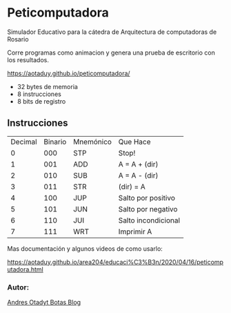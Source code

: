 # Peticomputadora

Simulador Educativo para la cátedra de Arquitectura de computadoras de Rosario

Corre programas como animacion y genera una prueba de escritorio con los resultados.

https://aotaduy.github.io/peticomputadora/

+ 32 bytes de memoria
+ 8 instrucciones
+ 8 bits de registro

## Instrucciones
 <table class="table small">
      <tr>
        <td>Decimal</td>
        <td>Binario</td>
        <td>Mnemónico</td>
        <td>Que Hace</td>
      </tr>
      <tr>
        <td>0</td>
        <td>000</td>
        <td>STP</td>
        <td>Stop!</td>
      </tr>
      <tr>
        <td>1</td>
        <td>001</td>
        <td>ADD</td>
        <td>A = A + (dir)</td>
      </tr>
      <tr>
        <td>2</td>
        <td> 010</td>
        <td> SUB</td>
        <td> A = A - (dir)</td>
      </tr>
      <tr>
        <td>3</td>
        <td> 011</td>
        <td> STR</td>
        <td> (dir) = A</td>
      </tr>
      <tr>
        <td>4</td>
        <td> 100</td>
        <td> JUP</td>
        <td> Salto por positivo</td>
      </tr>
      <tr>
        <td>5</td>
        <td> 101</td>
        <td> JUN</td>
        <td> Salto por negativo</td>
      </tr>
      <tr>
        <td>6</td>
        <td> 110</td>
        <td> JUI</td>
        <td> Salto incondicional</td>
      </tr>
      <tr>
        <td>7</td>
        <td> 111</td>
        <td> WRT</td>
        <td> Imprimir A</td>
      </tr>
    </table>

Mas documentación y algunos videos de como usarlo:

https://aotaduy.github.io/area204/educaci%C3%B3n/2020/04/16/peticomputadora.html

### Autor:
 [Andres Otadyt Botas Blog](https://aotaduy.github.io/area204/)
